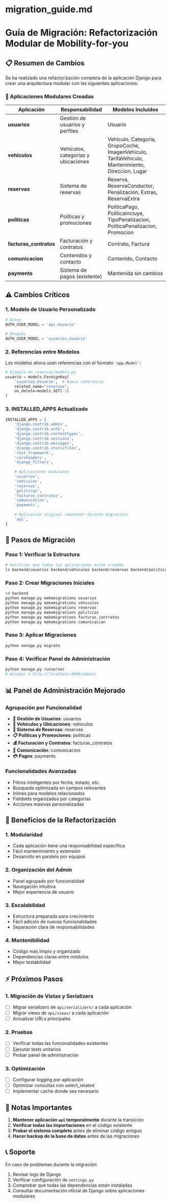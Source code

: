 # migration_guide.md
# Guía de Migración: Refactorización Modular de Mobility-for-you

## 📋 Resumen de Cambios

Se ha realizado una refactorización completa de la aplicación Django para crear una arquitectura modular con las siguientes aplicaciones:

### 🔄 Aplicaciones Modulares Creadas

| Aplicación | Responsabilidad | Modelos Incluidos |
|------------|----------------|-------------------|
| **usuarios** | Gestión de usuarios y perfiles | Usuario |
| **vehiculos** | Vehículos, categorías y ubicaciones | Vehiculo, Categoria, GrupoCoche, ImagenVehiculo, TarifaVehiculo, Mantenimiento, Direccion, Lugar |
| **reservas** | Sistema de reservas | Reserva, ReservaConductor, Penalizacion, Extras, ReservaExtra |
| **politicas** | Políticas y promociones | PoliticaPago, PoliticaIncluye, TipoPenalizacion, PoliticaPenalizacion, Promocion |
| **facturas_contratos** | Facturación y contratos | Contrato, Factura |
| **comunicacion** | Contenidos y contacto | Contenido, Contacto |
| **payments** | Sistema de pagos (existente) | Mantenida sin cambios |

## ⚠️ Cambios Críticos

### 1. Modelo de Usuario Personalizado
```python
# Antes
AUTH_USER_MODEL = 'api.Usuario'

# Después  
AUTH_USER_MODEL = 'usuarios.Usuario'
```

### 2. Referencias entre Modelos
Los modelos ahora usan referencias con el formato `'app.Model'`:
```python
# Ejemplo en reservas/models.py
usuario = models.ForeignKey(
    'usuarios.Usuario',  # Nueva referencia
    related_name="reservas",
    on_delete=models.SET(-1)
)
```

### 3. INSTALLED_APPS Actualizado
```python
INSTALLED_APPS = [
    'django.contrib.admin',
    'django.contrib.auth',
    'django.contrib.contenttypes',
    'django.contrib.sessions',
    'django.contrib.messages',
    'django.contrib.staticfiles',
    'rest_framework',
    'corsheaders',
    'django_filters',
    
    # Aplicaciones modulares
    'usuarios',
    'vehiculos', 
    'reservas',
    'politicas',
    'facturas_contratos',
    'comunicacion',
    'payments',
    
    # Aplicación original (mantener durante migración)
    'api',
]
```

## 🚀 Pasos de Migración

### Paso 1: Verificar la Estructura
```bash
# Verificar que todas las aplicaciones están creadas
ls backend/usuarios backend/vehiculos backend/reservas backend/politicas backend/facturas_contratos backend/comunicacion
```

### Paso 2: Crear Migraciones Iniciales
```bash
cd backend
python manage.py makemigrations usuarios
python manage.py makemigrations vehiculos  
python manage.py makemigrations reservas
python manage.py makemigrations politicas
python manage.py makemigrations facturas_contratos
python manage.py makemigrations comunicacion
```

### Paso 3: Aplicar Migraciones
```bash
python manage.py migrate
```

### Paso 4: Verificar Panel de Administración
```bash
python manage.py runserver
# Acceder a http://localhost:8000/admin/
```

## 📊 Panel de Administración Mejorado

### Agrupación por Funcionalidad
- **👥 Gestión de Usuarios**: usuarios
- **🚗 Vehículos y Ubicaciones**: vehiculos  
- **📅 Sistema de Reservas**: reservas
- **📋 Políticas y Promociones**: politicas
- **💰 Facturación y Contratos**: facturas_contratos
- **📢 Comunicación**: comunicacion
- **💳 Pagos**: payments

### Funcionalidades Avanzadas
- Filtros inteligentes por fecha, estado, etc.
- Búsqueda optimizada en campos relevantes
- Inlines para modelos relacionados
- Fieldsets organizados por categorías
- Acciones masivas personalizadas

## 🔧 Beneficios de la Refactorización

### 1. **Modularidad**
- Cada aplicación tiene una responsabilidad específica
- Fácil mantenimiento y extensión
- Desarrollo en paralelo por equipos

### 2. **Organización del Admin**
- Panel agrupado por funcionalidad
- Navegación intuitiva
- Mejor experiencia de usuario

### 3. **Escalabilidad**
- Estructura preparada para crecimiento
- Fácil adición de nuevas funcionalidades
- Separación clara de responsabilidades

### 4. **Mantenibilidad**
- Código más limpio y organizado
- Dependencias claras entre módulos
- Mejor testabilidad

## ⚡ Próximos Pasos

### 1. Migración de Vistas y Serializers
- [ ] Migrar serializers de `api/serializers/` a cada aplicación
- [ ] Migrar views de `api/views/` a cada aplicación
- [ ] Actualizar URLs principales

### 2. Pruebas
- [ ] Verificar todas las funcionalidades existentes
- [ ] Ejecutar tests unitarios
- [ ] Probar panel de administración

### 3. Optimización
- [ ] Configurar logging por aplicación
- [ ] Optimizar consultas con select_related
- [ ] Implementar cache donde sea necesario

## 🚨 Notas Importantes

1. **Mantener aplicación `api` temporalmente** durante la transición
2. **Verificar todas las importaciones** en el código existente
3. **Probar el sistema completo** antes de eliminar código antiguo
4. **Hacer backup de la base de datos** antes de las migraciones

## 📞 Soporte

En caso de problemas durante la migración:
1. Revisar logs de Django
2. Verificar configuración de `settings.py`
3. Comprobar que todas las dependencias están instaladas
4. Consultar documentación oficial de Django sobre aplicaciones modulares
